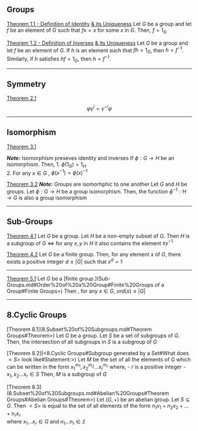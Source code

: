 
## Groups

[Theorem 1.1 - Definition of Identity](<1.Groups#More on Identity Element:#Uniqueness of Identity>) [& its Uniqueness](<#1.Groups#More on Identity Element:>)
Let $G$ be a group and let $f$ be an element of $G$ such that $f x = x$ for some $x$ in $G$.
Then, $f = 1_{G}$

[Theorem 1.2 - Definition of Inverses](<1.Groups#Inverses:#Uniqueness of Inverses:>) [& its Uniqueness](<1.Groups#Inverses:>)
Let $G$ be a group and let $f$ be an element of $G$.
If $h$ is an element such that $fh = 1_{G}$, then $h = f^{-1}$.
Similarly,
	if $h$ satisfies $hf = 1_{G}$, then
	$h = f^{-1}$.

-------------
## Symmetry

[Theorem 2.1](<2.Symmetry#Important Observation:#Compositions with Algebra>)
$$
\varphi \gamma ^{i} = \gamma ^{-i} \varphi
$$

-----------------------------------
## Isomorphism

[Theorem 3.1](<3.Isomorphism#Theorem-1>)

***Note:*** Isomorphism preseves identity and inverses
	If $\phi: G \rightarrow H$ be an isomorphism. Then,
		1. $\phi(1_{G}) = 1_{H}$	
		2. For any $x \in G$ , $\phi(x^{-1}) = \phi(x)^{-1}$


[Theorem 3.2](<3.Isomorphism#Theorem 2>)
***Note:*** Groups are isomorhphic to one another
	Let $G$ and $H$ be groups. Let $\phi:G \rightarrow H$ be a group isomorphism.
	Then, the function $\phi ^{-1}: H \rightarrow G$ is also a group isomorphism


-----------------------------

## Sub-Groups

[Theorem 4.1](<4.Sub-Groups.md#A Test for Subgroups#Theorem>)
	Let $G$ be a group. Let $H$ be a non-empty subset of $G$.
	Then $H$ is a subgroup of $G$ $\iff$ for any $x,y$ in $H$ it also contains the element $xy^{-1}$

[Theorem 4.2](<4.Sub-Groups#Order of a Group:#Finite Groups:#Theorem>)
	Let $G$ be a finite group. Then, for any element $x$ of $G$, there exists a positive integer $d \leq |G|$ such that $x^{d} = 1$


---------------------


[Theorem 5.1](<5.Lagrange's Theorem.md#Theorem>)
	Let $G$ be a [finite group.](Sub-Groups.md#Order%20of%20a%20Group#Finite%20Groups of a Group#Finite Groups>) Then , for any $x \in G$, 
	$ord(x) \leq |G|$

------------------------------------

## 8.Cyclic Groups

[Theorem 8.1](8.Subset%20of%20Subgroups.md#Theorem Groups#Theorem>)
Let $G$ be a group. Let $S$ be a set of subgroups of $G$. Then, the intersection of all subgroups in $S$ is a subgroup of $G$

[Theorem 8.2](<8.Cyclic Groups#Subgroup generated by a Set#What does $<S>$ look like#Statement:>)
Let $M$ be the set of all the elements of $G$ which can be written in the form
$x_{1}^{m_{1}} ,x_{2}^{m_{2}} \dots x_{r}^{m_{r}}$ 
where,
	- $r$ is a positive integer
	- $x_{1},x_{2}\dots x_{r} \in S$
Then, $M$ is a subgroup of $G$

[Theorem 8.3](8.Subset%20of%20Subgroups.md#Abelian%20Groups#Theorem Groups#Abelian Groups#Theorem>)
Let $(G, +)$ be an abelian group. Let $S \subseteq G$. Then $<S>$ is equal to the set of all elements of the form $n_{1}x_{1}+n_{2}x_{2}+\dots +n_{r}x_{r}$  
where  $x_{1}\dots x_{r} \in G$ and  $n_{1}\dots n_{r} \in \mathbb{Z}$




